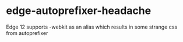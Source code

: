 # edge-autoprefixer-headache
Edge 12 supports -webkit as an alias which results in some strange css from autoprefixer
